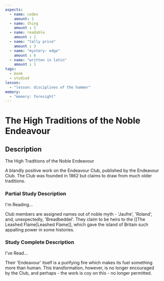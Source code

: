 ```yaml
---
aspects: 
  - name: codex
    amount: 1
  - name: thing
    amount : 1
  - name: readable
    amount : 1
  - name: "tally price"
    amount : 3
  - name: "mystery: edge"
    amount : 6
  - name: "written in latin"
    amount : 1
tags:
  - book
  - studied
lesson:
  - "lesson: disciplines of the hammer"
memory:
  - "memory: foresight"
---
```


# The High Traditions of the Noble Endeavour

## Description
The High Traditions of the Noble Endeavour

A blandly positive work on the Endeavour Club, published by the Endeavour Club. The Club was founded in 1862 but claims to draw from much older traditions.
### Partial Study Description
I'm Reading...

Club members are assigned names out of noble myth - 'Jaufre', 'Roland', and, unexpectedly, 'Breadbeddel'. They claim to be heirs to the [[The Leashed Flame|Leashed Flame]], which gave the island of Britain such appalling power in some histories.
### Study Complete Description
I've Read...

Their 'Endeavour' itself is a purifying fire which makes its fuel something more than human. This transformation, however, is no longer encouraged by the Club, and perhaps - the work is coy on this - no longer permitted.